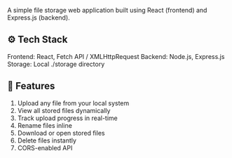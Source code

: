 A simple file storage web application built using React (frontend) and Express.js (backend).

⚙️ Tech Stack
---------------
Frontend: React, Fetch API / XMLHttpRequest
Backend: Node.js, Express.js
Storage: Local ./storage directory

🚀 Features
--------------
1. Upload any file from your local system
2. View all stored files dynamically
3. Track upload progress in real-time
4. Rename files inline 
5. Download or open stored files
6. Delete files instantly
7. CORS-enabled API
